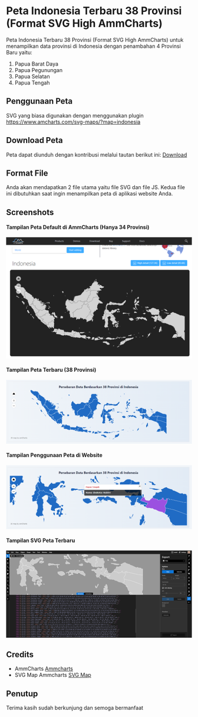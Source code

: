# Peta Indonesia Terbaru 38 Provinsi (Format SVG High AmmCharts)
Peta Indonesia Terbaru 38 Provinsi (Format SVG High AmmCharts) untuk menampilkan data provinsi di Indonesia dengan penambahan 4 Provinsi Baru yaitu:
1. Papua Barat Daya
2. Papua Pegunungan
3. Papua Selatan
4. Papua Tengah

## Penggunaan Peta
SVG yang biasa digunakan dengan menggunakan plugin https://www.amcharts.com/svg-maps/?map=indonesia

## Download Peta
Peta dapat diunduh dengan kontribusi melalui tautan berikut ini: [Download](https://produk.mayar.link/catalog/peta-indonesia-terbaru-38-provinsi-format-svg-high-ammcharts)

## Format File
Anda akan mendapatkan 2 file utama yaitu file SVG dan file JS. Kedua file ini dibutuhkan saat ingin menampilkan peta di aplikasi website Anda.

## Screenshots
#### Tampilan Peta Default di AmmCharts (Hanya 34 Provinsi)
![Tampilan Peta Ammchart](https://github.com/kulikode-dev/peta-indonesia-terbaru-38-provinsi/blob/main/images/1.png)

#### Tampilan Peta Terbaru (38 Provinsi)
![Tampilan Peta Terbaru](https://github.com/kulikode-dev/peta-indonesia-terbaru-38-provinsi/blob/main/images/2.png)

#### Tampilan Penggunaan Peta di Website
![Tampilan Penggunaan Peta](https://github.com/kulikode-dev/peta-indonesia-terbaru-38-provinsi/blob/main/images/3.png)

#### Tampilan SVG Peta Terbaru
![Tampilan SVG Peta Terbaru](https://github.com/kulikode-dev/peta-indonesia-terbaru-38-provinsi/blob/main/images/4.png)

## Credits
- AmmCharts [Ammcharts](https://www.amcharts.com)
- SVG Map Ammcharts [SVG Map](https://www.amcharts.com/svg-maps/?map=indonesia)
  
## Penutup
Terima kasih sudah berkunjung dan semoga bermanfaat
